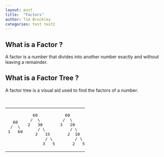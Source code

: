 ```yaml
---
layout: post
title:  "Factors"
author: Tim Brockley
categories: test test2
---
```

## What is a Factor ?

A factor is a number that divides into another number exactly and without leaving a remainder.

## What is a Factor Tree ?
A factor tree is a visual aid used to find the factors of a number.

<br>

<table class="noborder" style="width:50%;">
<tr>
<td>
<pre>
  60
 /  \
1   60




</pre>
</td>
<td>
<pre>
  60
 /  \
2   30
    / \
   2   15
       / \
      3   5
</pre>
</td>
<td>
<pre>
  60
 /  \
3   20
    / \
   2  10
      / \
     2   5
</pre>
</td>
<td>
<pre>
    60
   /  \
  4    15
 / \   / \
2   2 3   5


</pre>
</td>
<td>
<pre>
  60
 /  \
5   12
    / \
   2   6
      / \
     2   3
</pre>
</td>
<td>
<pre>
    60
   /  \
  6    10
 / \   / \
2   3 2   5


</pre>
</td>
</tr>
</table>